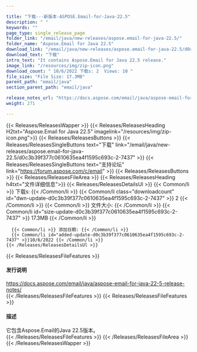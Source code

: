 ```yaml
---

title: "下载---新版本-ASPOSE.Email-for-Java-22.5"
description: " "
keywords: ""
page_type: single_release_page
folder_link: "/email/java/new-releases/aspose.email-for-java-22.5/"
folder_name: "Aspose.Email for Java 22.5"
download_link: "/email/java/new-releases/aspose.email-for-java-22.5/d0c3b39f377c0610635ea4f1595c693c-2-7437"
download_text: "下载"
intro_text: "It contains Aspose.Email for Java 22.5 release."
image_link: "/resources/img/zip-icon.png"
download_count: " 10/6/2022 下载s: 2  Views: 10 "
file_size: "File Size: 17.3MB"
parent_path: "email/java"
section_parent_path: "email/java"

release_notes_url: "https://docs.aspose.com/email/java/aspose-email-for-java-22-5-release-notes/"
weight: 271

---
```


{{< Releases/ReleasesWapper >}}
  {{< Releases/ReleasesHeading H2txt="Aspose.Email for Java 22.5" imagelink="/resources/img/zip-icon.png">}}
  {{< Releases/ReleasesButtons >}}
    {{< Releases/ReleasesSingleButtons text="下载" link="/email/java/new-releases/aspose.email-for-java-22.5/d0c3b39f377c0610635ea4f1595c693c-2-7437" >}}
    {{< Releases/ReleasesSingleButtons text="支持论坛" link="https://forum.aspose.com/c/email" >}}
  {{< Releases/ReleasesButtons >}}
  {{< Releases/ReleasesFileArea >}}
    {{< Releases/ReleasesHeading h4txt="文件详细信息">}}
    {{< Releases/ReleasesDetailsUl >}}
      {{< Common/li >}} 下载s: {{< /Common/li >}}
      {{< Common/li class="downloadcount" id="dwn-update-d0c3b39f377c0610635ea4f1595c693c-2-7437" >}} 2 {{< /Common/li >}}
      {{< Common/li >}} 文件大小: {{< /Common/li >}}
      {{< Common/li id="size-update-d0c3b39f377c0610635ea4f1595c693c-2-7437" >}} 17.3MB {{< /Common/li >}}

      {{< Common/li >}} 添加日期: {{< /Common/li >}}
      {{< Common/li id="added-update-d0c3b39f377c0610635ea4f1595c693c-2-7437" >}}10/6/2022 {{< /Common/li >}}
    {{< /Releases/ReleasesDetailsUl >}}

  {{< Releases/ReleasesFileFeatures >}}
      <h4>发行说明</h4><div><a href='https://docs.aspose.com/email/java/aspose-email-for-java-22-5-release-notes/'>https://docs.aspose.com/email/java/aspose-email-for-java-22-5-release-notes/</a></div>
  {{< /Releases/ReleasesFileFeatures >}}
  {{< Releases/ReleasesFileFeatures >}}
      <h4>描述</h4><div class="HTMLDescription">它包含Aspose.Email的Java 22.5版本。</div>
  {{< /Releases/ReleasesFileFeatures >}}
 {{< /Releases/ReleasesFileArea >}}
{{< /Releases/ReleasesWapper >}}


